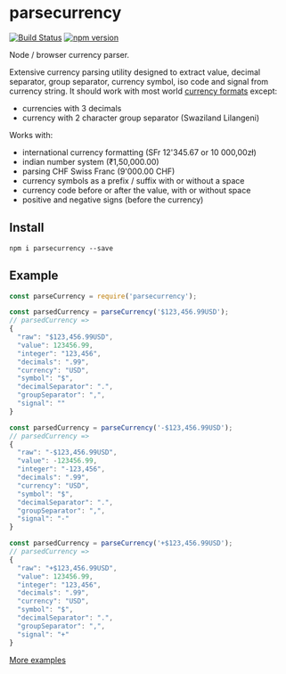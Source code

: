 # parsecurrency
[![Build Status](https://travis-ci.org/mktj/parsecurrency.svg?branch=master)](https://travis-ci.org/mktj/parsecurrency)
[![npm version](http://img.shields.io/npm/v/parsecurrency.svg?style=flat)](https://npmjs.org/package/parsecurrency "View this project on npm")


Node / browser currency parser.

Extensive currency parsing utility designed to extract value, decimal separator, group separator, currency symbol, iso code and signal from currency string. It should work with most world [currency formats][1] except:
- currencies with 3 decimals
- currency with 2 character group separator (Swaziland Lilangeni)

Works with:
- international currency formatting (SFr 12'345.67 or 10 000,00zł)
- indian number system (₹1,50,000.00)
- parsing CHF Swiss Franc (9'000.00 CHF)
- currency symbols as a prefix / suffix with or without a space
- currency code before or after the value, with or without space
- positive and negative signs (before the currency)

## Install

```
npm i parsecurrency --save
```

## Example

```javascript
const parseCurrency = require('parsecurrency');

const parsedCurrency = parseCurrency('$123,456.99USD');
// parsedCurrency =>
{
  "raw": "$123,456.99USD",
  "value": 123456.99,
  "integer": "123,456",
  "decimals": ".99",
  "currency": "USD",
  "symbol": "$",
  "decimalSeparator": ".",
  "groupSeparator": ",",
  "signal": ""
}

const parsedCurrency = parseCurrency('-$123,456.99USD');
// parsedCurrency =>
{
  "raw": "-$123,456.99USD",
  "value": -123456.99,
  "integer": "-123,456",
  "decimals": ".99",
  "currency": "USD",
  "symbol": "$",
  "decimalSeparator": ".",
  "groupSeparator": ",",
  "signal": "-"
}

const parsedCurrency = parseCurrency('+$123,456.99USD');
// parsedCurrency =>
{
  "raw": "+$123,456.99USD",
  "value": 123456.99,
  "integer": "123,456",
  "decimals": ".99",
  "currency": "USD",
  "symbol": "$",
  "decimalSeparator": ".",
  "groupSeparator": ",",
  "signal": "+"
}

```
[More examples](./test.js)

[1]: http://www.thefinancials.com/Default.aspx?SubSectionID=curformat
